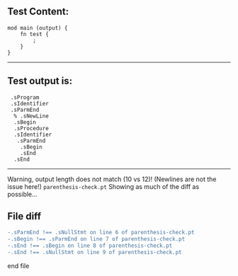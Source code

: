 
Test Content: 
-------------------------
```
mod main (output) {
    fn test {
        ;
    }
}
```
------------------------
Test output is: 
-------------------------
```
 .sProgram
 .sIdentifier
 .sParmEnd
  % .sNewLine
  .sBegin
  .sProcedure
  .sIdentifier
   .sParmEnd
    .sBegin
    .sEnd
  .sEnd

```
------------------------
Warning, output length does not match (10 vs 12)!  (Newlines are not the issue here!) `parenthesis-check.pt`
Showing as much of the diff as possible...

File diff
-------------------------
```diff
-.sParmEnd !== .sNullStmt on line 6 of parenthesis-check.pt
-.sBegin !== .sParmEnd on line 7 of parenthesis-check.pt
-.sEnd !== .sBegin on line 8 of parenthesis-check.pt
-.sEnd !== .sNullStmt on line 9 of parenthesis-check.pt

```
end file
